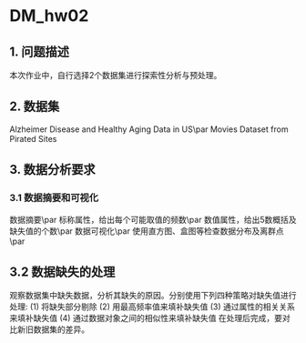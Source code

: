 # DM_hw02
## 1. 问题描述
本次作业中，自行选择2个数据集进行探索性分析与预处理。

## 2. 数据集
Alzheimer Disease and Healthy Aging Data in US\par
Movies Dataset from Pirated Sites

## 3. 数据分析要求
### 3.1 数据摘要和可视化
  数据摘要\par
      标称属性，给出每个可能取值的频数\par
      数值属性，给出5数概括及缺失值的个数\par
  数据可视化\par
      使用直方图、盒图等检查数据分布及离群点\par

## 3.2 数据缺失的处理
  观察数据集中缺失数据，分析其缺失的原因。分别使用下列四种策略对缺失值进行处理:
(1) 将缺失部分剔除
(2) 用最高频率值来填补缺失值
(3) 通过属性的相关关系来填补缺失值
(4) 通过数据对象之间的相似性来填补缺失值
在处理后完成，要对比新旧数据集的差异。
